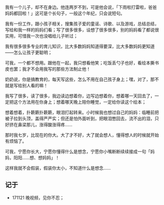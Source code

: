 

我有一个儿子，却不在身边。他连两岁不到，可是他会说，「下雨啦打雷啦，爸爸妈妈都回啦！」这可是个长句子，一般这个年纪，只会说短句。

我有一份工作，跟小孩子相关，搜集孩子爱的童谣、诗歌、以及游戏，总结总结，写给和我一样的妈妈们看；写了很多很多，设想了很多很多，别的妈妈看了都说很实用，可惜我一次也没唱给儿子听过；

我有很多很多专业的育儿知识，比大多数妈妈知道得要深，比大多数妈妈更知道——怎么让孩子更聪明；

可我，一个都不想用。跟他在一起，我只想看他笑；吃饭丢勺子也好，看绘本撕书皮也罢；我才不会用我写的那些方法制止他！

奶奶说，你是搞教育的，每天写这些，怎么不用在自己孩子身上；嘿，对了，那不就是写给别人看的嘛！

我写了很多，读了很多，我边读边想着你，边写边想着你，想着哪一天回去了，一定把这个方法用在你身上；想着哪天晚上陪你睡觉，一定给你读这个绘本；

想着想着，扑簌簌扑簌簌，眼泪打起转来。小时候我也想过自己的妈妈：临睡前把被子拉到头顶，盖得严严实；但还是怕外面听到，把眼泪憋回去，流不出的泪，只好挤在鼻梁那儿，涨得酸涨得疼……

那时我七岁，比现在的你大。大了才不好，大了就会想人，懂得想人的时候就开始有烦恼了。

可我，宁愿你长大，宁愿你懂得什么是想念，宁愿你小嘴断断续续接成一句「妈妈，阳阳……想、想妈妈」！

这样我就不会假装，假装你太小，不知道什么是想念……





## 记于
- 171121 晚视频，见你不忍；
